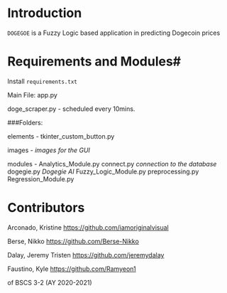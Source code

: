 # Introduction #

`DOGEGOE` is a Fuzzy Logic based application in predicting Dogecoin prices


# Requirements and Modules#

Install `requirements.txt`

Main File: app.py

doge_scraper.py - scheduled every 10mins.

###Folders:

elements - tkinter_custom_button.py

images - *images for the GUI*

modules - Analytics_Module.py
	  connect.py		*connection to the database*
	  dogegie.py		*Dogegie AI*
	  Fuzzy_Logic_Module.py
	  preprocessing.py
	  Regression_Module.py
	  
# Contributors #

Arconado, Kristine 	https://github.com/iamoriginalvisual

Berse, Nikko	 	https://github.com/Berse-Nikko

Dalay, Jeremy Tristen	https://github.com/jeremydalay 

Faustino, Kyle		https://github.com/Ramyeon1

of BSCS 3-2 (AY 2020-2021)
